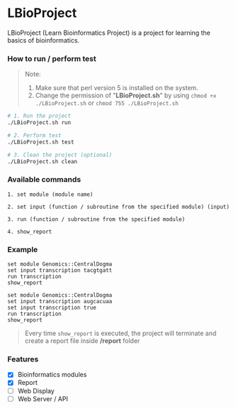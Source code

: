 # LBioProject
LBioProject (Learn Bioinformatics Project) is a project for learning the basics of bioinformatics.

### How to run / perform test

> Note:
> 1. Make sure that perl version 5 is installed on the system.
> 2. Change the permission of "__LBioProject.sh__" by using `chmod +x ./LBioProject.sh` or `chmod 755 ./LBioProject.sh`

```bash
# 1. Run the project
./LBioProject.sh run

# 2. Perform test
./LBioProject.sh test

# 3. Clean the project (optional)
./LBioProject.sh clean
```

### Available commands
```text
1. set module (module name)

2. set input (function / subroutine from the specified module) (input)

3. run (function / subroutine from the specified module)

4. show_report
```

### Example
```text
set module Genomics::CentralDogma
set input transcription tacgtgatt
run transcription
show_report
```

```text
set module Genomics::CentralDogma
set input transcription augcacuaa
set input transcription true
run transcription
show_report
```

> Every time `show_report` is executed, the project will terminate and create a report file inside __/report__ folder

### Features
- [x] Bioinformatics modules
- [x] Report
- [ ] Web Display
- [ ] Web Server / API